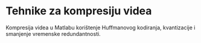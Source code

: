 # Tehnike za kompresiju videa
Kompresija videa u Matlabu korištenje Huffmanovog kodiranja, kvantizacije i smanjenje vremenske redundantnosti.
